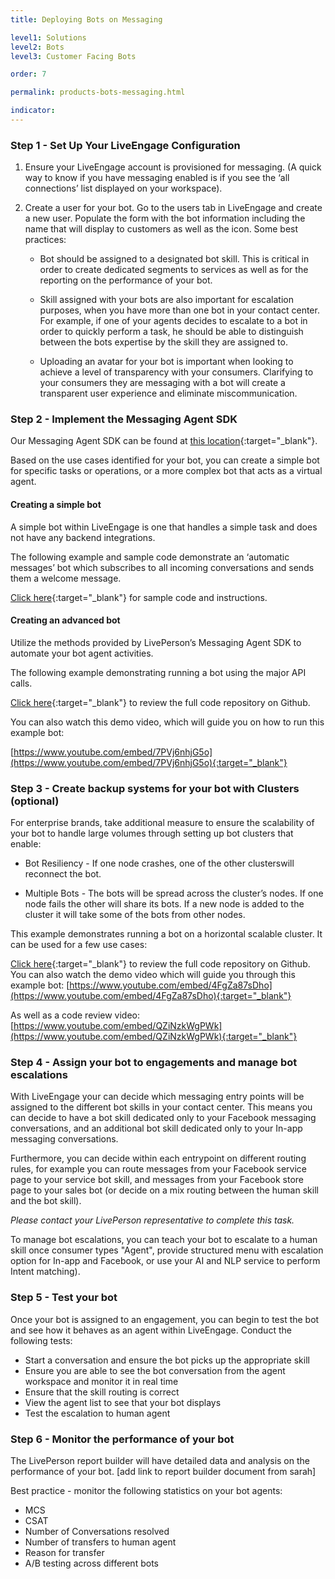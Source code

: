 ```yaml
---
title: Deploying Bots on Messaging

level1: Solutions
level2: Bots
level3: Customer Facing Bots

order: 7

permalink: products-bots-messaging.html

indicator:
---
```


### Step 1 - Set Up Your LiveEngage Configuration

1. Ensure your LiveEngage account is provisioned for messaging. (A quick way to know if you have messaging enabled is if you see the ‘all connections’ list displayed on your workspace).

2. Create a user for your bot. Go to the users tab in LiveEngage and create a new user.  Populate the form with the bot information including the name that will display to customers as well as the icon. Some best practices:

	* Bot should be assigned to a designated bot skill.  This is critical in order to create dedicated segments to services as well as for the reporting on the performance of your bot.

	* Skill assigned with your bots are also important for escalation purposes, when you have more than one bot in your contact center. For example, if one of your agents decides to escalate to a bot in order to quickly perform a task, he should be able to distinguish between the bots expertise by the skill they are assigned to.   

	* Uploading an avatar for your bot is important when looking to achieve a level of transparency with your consumers. Clarifying to your consumers they are messaging with a bot will create a transparent user experience and eliminate miscommunication.  

### Step 2 - Implement the Messaging Agent SDK

Our Messaging Agent SDK can be found at [this location](messaging-agent-sdk-overview.html){:target="_blank"}.

Based on the use cases identified for your bot, you can create a simple bot for specific tasks or operations, or a more complex bot that acts as a virtual agent. 

#### Creating a simple bot

A simple bot within LiveEngage is one that handles a simple task and does not have any backend integrations. 

The following example and sample code demonstrate an ‘automatic messages’ bot which subscribes to all incoming conversations and sends them a welcome message. 

[Click here](https://github.com/LivePersonInc/node-agent-sdk#running-the-sample-app){:target="_blank"} for sample code and instructions. 
​

#### Creating an advanced bot

Utilize the methods provided by LivePerson’s Messaging Agent SDK to automate your bot agent activities. 

The following example demonstrating running a bot using the major API calls.

[C​lick here](https://github.com/LivePersonInc/node-agent-sdk/tree/master/examples/agent-bot){:target="_blank"} to review the full code repository on Github. 

You can also watch this demo video, which will guide you on how to run this example bot:

[https://www.youtube.com/embed/7PVj6nhjG5o](https://www.youtube.com/embed/7PVj6nhjG5o){:target="_blank"}

### Step 3 - Create backup systems for your bot with Clusters (optional)

For enterprise brands, take additional measure to ensure the scalability of your bot to handle large volumes through setting up bot clusters that enable: 


* Bot Resiliency - If one node crashes, one ​of the other ​clusters ​will reconnect the bot.

* Multiple Bots - The bots will be spread across the cluster’s nodes. If one node fails the other will share its bots. If a new node is added to the cluster it will take some of the bots from other nodes.


This example demonstrates running a bot on a ​horizontal scalable cluster. It can be used for a few use cases:

[C​lick here](https://github.com/LivePersonInc/node-agent-sdk/tree/master/examples/cluster){:target="_blank"} to review the full code repository on Github. 
​
You can also watch the demo video which will guide you through this example bot:
[https://www.youtube.com/embed/4FgZa87sDho](https://www.youtube.com/embed/4FgZa87sDho){:target="_blank"}

​As well as a code review video: 
[https://www.youtube.com/embed/QZiNzkWgPWk](https://www.youtube.com/embed/QZiNzkWgPWk){:target="_blank"}

### Step 4 - Assign your bot to engagements and manage bot escalations

With LiveEngage your can decide which messaging entry points will be assigned to the different bot skills in your contact center. This means you can decide to have a bot skill dedicated only to your Facebook messaging conversations, and an additional bot skill dedicated only to your In-app messaging conversations. 

Furthermore, you can decide within each entrypoint on different routing rules, for example you can route messages from your Facebook service page to your service bot skill, and messages from your Facebook store page to your sales bot (or decide on a mix routing between the human skill and the bot skill).

_Please contact your LivePerson representative to complete this task._

To manage bot escalations, you can teach your bot to escalate to a human skill once consumer types "Agent", provide structured menu with escalation option for In-app and Facebook, or use your AI and NLP service to perform Intent matching).  

### Step 5 - Test your bot

Once your bot is assigned to an engagement, you can begin to test the bot and see how it behaves as an agent within LiveEngage.  Conduct the following tests:

* Start a conversation and ensure the bot picks up the appropriate skill
* Ensure you are able to see the bot conversation from the agent workspace and monitor it in real time
* Ensure that the skill routing is correct
* View the agent list to see that your bot displays
* Test the escalation to human agent

### Step 6 - Monitor the performance of your bot

The LivePerson report builder will have detailed data and analysis on the performance of your bot.  [add link to report builder document from sarah]

Best practice - monitor the following statistics on your bot agents:

* MCS
* CSAT
* Number of Conversations resolved
* Number of transfers to human agent
* Reason for transfer
* A/B testing across different bots